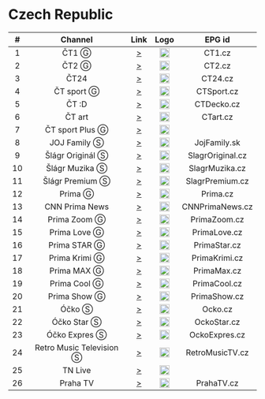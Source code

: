 <h1>Czech Republic</h1>

| #   | Channel        | Link  | Logo | EPG id |
|:---:|:--------------:|:-----:|:----:|:------:|
| 1   | ČT1 Ⓖ    | [>](https://menticek.serv00.net/iptv/get.php?x=CT1) | <img height="20" src="https://i.imgur.com/qBlEbN3.png"/> | CT1.cz |
| 2   | ČT2 Ⓖ    | [>](https://menticek.serv00.net/iptv/get.php?x=CT2) | <img height="20" src="https://i.imgur.com/HpnGC6A.png"/> | CT2.cz |
| 3   | ČT24      | [>](https://menticek.serv00.net/iptv/get.php?x=CT24) | <img height="20" src="https://i.imgur.com/pUMRFs1.png"/> | CT24.cz |
| 4   | ČT sport Ⓖ    | [>](https://menticek.serv00.net/iptv/get.php?x=CTsport) | <img height="20" src="https://i.imgur.com/I2dltZW.png"/> | CTSport.cz |
| 5   | ČT :D      | [>](https://menticek.serv00.net/iptv/get.php?x=CT_D) | <img height="20" src="https://i.imgur.com/Pa5rLpA.png"/> | CTDecko.cz |
| 6   | ČT art      | [>](https://menticek.serv00.net/iptv/get.php?x=CTart) | <img height="20" src="https://i.imgur.com/u8mfETB.png"/> | CTart.cz |
| 7   | ČT sport Plus Ⓖ    | [>](https://menticek.serv00.net/iptv/get.php?x=CTsportPlus) | <img height="20" src="https://i.imgur.com/5JiMynW.png"/> | |
| 8   | JOJ Family Ⓢ    | [>](https://live.cdn.joj.sk/live/hls/family-540.m3u8) | <img height="20" src="https://i.imgur.com/IZHIAAj.png"/> | JojFamily.sk |
| 9   | Šlágr Originál Ⓢ    | [>](https://stream-6.mazana.tv/slagr.m3u) | <img height="20" src="https://i.imgur.com/fQcx9S2.png"/> | SlagrOriginal.cz |
| 10  | Šlágr Muzika Ⓢ    | [>](https://stream-33.mazana.tv/slagr2.m3u) | <img height="20" src="https://i.imgur.com/J9YHDVS.png"/> | SlagrMuzika.cz |
| 11  | Šlágr Premium Ⓢ    | [>](https://stream-15.mazana.tv/slagrpremium.m3u) | <img height="20" src="https://i.imgur.com/Lp0IqDx.png"/> | SlagrPremium.cz |
| 12  | Prima Ⓖ   | [>](https://prima-ott-live.ssl.cdn.cra.cz/channels/prima_family/playlist/cze/live_hd.m3u8?offsetSeconds=0&url=0) | <img height="20" src="https://i.imgur.com/0aHT2Nj.png"> | Prima.cz |
| 13  | CNN Prima News   | [>](https://prima-ott-live.ssl.cdn.cra.cz/channels/prima_cnn/playlist/cze/live_hd.m3u8?offsetSeconds=0&url=0) | <img height="20" src="https://i.imgur.com/Il7t0bU.png"> | CNNPrimaNews.cz |
| 14  | Prima Zoom Ⓖ   | [>](https://prima-ott-live.ssl.cdn.cra.cz/channels/prima_zoom/playlist/cze/live_hd.m3u8?offsetSeconds=0&url=0) | <img height="20" src="https://i.imgur.com/zuzBucZ.png"> | PrimaZoom.cz |
| 15  | Prima Love Ⓖ   | [>](https://prima-ott-live.ssl.cdn.cra.cz/channels/prima_love/playlist/cze/live_hd.m3u8?offsetSeconds=0&url=0) | <img height="20" src="https://i.imgur.com/TOCZc3Y.png"> | PrimaLove.cz |
| 16  | Prima STAR Ⓖ   | [>](https://prima-ott-live.ssl.cdn.cra.cz/channels/prima_star/playlist/cze/live_hd.m3u8?offsetSeconds=0&url=0) | <img height="20" src="https://i.imgur.com/tQGwvNs.png"> | PrimaStar.cz |
| 17  | Prima Krimi Ⓖ   | [>](https://prima-ott-live.ssl.cdn.cra.cz/channels/prima_krimi/playlist/cze/live_hd.m3u8?offsetSeconds=0&url=0) | <img height="20" src="https://i.imgur.com/Dn2YxrA.png"> | PrimaKrimi.cz |
| 18  | Prima MAX Ⓖ   | [>](https://prima-ott-live.ssl.cdn.cra.cz/channels/prima_max/playlist/cze/live_hd.m3u8?offsetSeconds=0&url=0) | <img height="20" src="https://i.imgur.com/QaEakvm.png"> | PrimaMax.cz |
| 19  | Prima Cool Ⓖ   | [>](https://prima-ott-live.ssl.cdn.cra.cz/channels/prima_cool/playlist/cze/live_hd.m3u8?offsetSeconds=0&url=0) | <img height="20" src="https://i.imgur.com/JMHWmcJ.png"> | PrimaCool.cz |
| 20  | Prima Show Ⓖ   | [>](https://prima-ott-live.ssl.cdn.cra.cz/channels/prima_show/playlist/cze/live_hd.m3u8?offsetSeconds=0&url=0) | <img height="20" src="https://i.imgur.com/zX4NTJ5.png"> | PrimaShow.cz |
| 21  | Óčko Ⓢ    | [>](https://ocko-live.ssl.cdn.cra.cz/channels/ocko/playlist.m3u8) | <img height="20" src="https://i.imgur.com/iPmpsnN.png"/> | Ocko.cz |
| 22  | Óčko Star Ⓢ    | [>](https://ocko-live.ssl.cdn.cra.cz/channels/ocko_gold/playlist.m3u8) | <img height="20" src="https://i.imgur.com/tGzQFWw.png"/> | OckoStar.cz |
| 23  | Óčko Expres Ⓢ    | [>](https://ocko-live.ssl.cdn.cra.cz/channels/ocko_expres/playlist.m3u8) | <img height="20" src="https://i.imgur.com/e731JNS.png"/> | OckoExpres.cz |
| 24  | Retro Music Television Ⓢ    | [>](https://stream.mediawork.cz/retrotv/smil:retrotv2.smil/playlist.m3u8) | <img height="20" src="https://i.imgur.com/a6S2Yo4.png"/> | RetroMusicTV.cz |
| 25  | TN Live      | [>](https://sktv-forwarders.7m.pl/get.php?x=NovaTNLive) | <img height="20" src="https://i.imgur.com/9P7ZyFu.png"/> | |
| 26  | Praha TV      | [>](https://stream.polar.cz/prahatv/prahatvlive-1/playlist.m3u8) | <img height="20" src="https://www.praga2018.cz/wp-content/uploads/logo-prahatv.png"/> | PrahaTV.cz |
